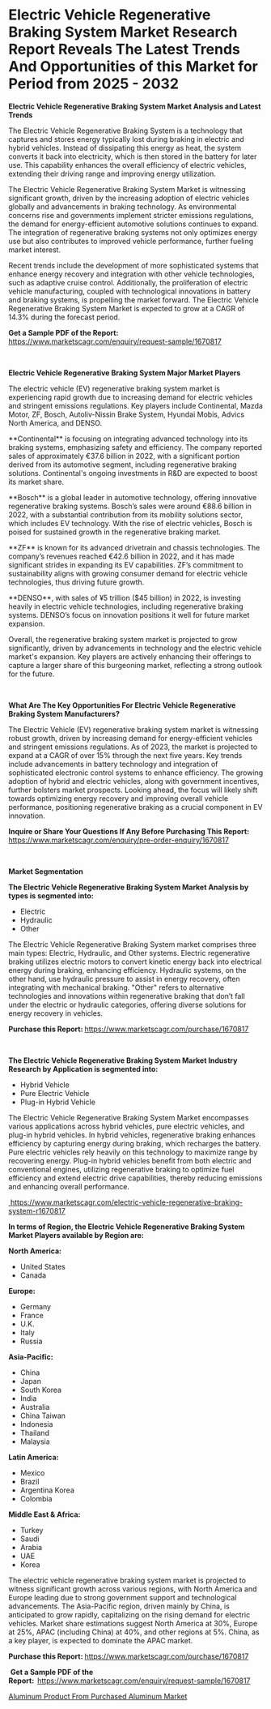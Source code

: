 <p><h1>Electric Vehicle Regenerative Braking System Market Research Report Reveals The Latest Trends And Opportunities of this Market for Period from 2025 - 2032</h1></p><p><strong>Electric Vehicle Regenerative Braking System Market Analysis and Latest Trends</strong></p>
<p><p>The Electric Vehicle Regenerative Braking System is a technology that captures and stores energy typically lost during braking in electric and hybrid vehicles. Instead of dissipating this energy as heat, the system converts it back into electricity, which is then stored in the battery for later use. This capability enhances the overall efficiency of electric vehicles, extending their driving range and improving energy utilization.</p><p>The Electric Vehicle Regenerative Braking System Market is witnessing significant growth, driven by the increasing adoption of electric vehicles globally and advancements in braking technology. As environmental concerns rise and governments implement stricter emissions regulations, the demand for energy-efficient automotive solutions continues to expand. The integration of regenerative braking systems not only optimizes energy use but also contributes to improved vehicle performance, further fueling market interest.</p><p>Recent trends include the development of more sophisticated systems that enhance energy recovery and integration with other vehicle technologies, such as adaptive cruise control. Additionally, the proliferation of electric vehicle manufacturing, coupled with technological innovations in battery and braking systems, is propelling the market forward. The Electric Vehicle Regenerative Braking System Market is expected to grow at a CAGR of 14.3% during the forecast period.</p></p>
<p><strong>Get a Sample PDF of the Report:&nbsp;</strong> <a href="https://www.marketscagr.com/enquiry/request-sample/1670817?utm_campaign=3095&utm_medium=2&utm_source=Github&utm_content=ia&utm_term=25032025&utm_id=electric-vehicle-regenerative-braking-system">https://www.marketscagr.com/enquiry/request-sample/1670817</a></p>
<p>&nbsp;</p>
<p><strong>Electric Vehicle Regenerative Braking System Major Market Players</strong></p>
<p><p>The electric vehicle (EV) regenerative braking system market is experiencing rapid growth due to increasing demand for electric vehicles and stringent emissions regulations. Key players include Continental, Mazda Motor, ZF, Bosch, Autoliv-Nissin Brake System, Hyundai Mobis, Advics North America, and DENSO.</p><p>**Continental** is focusing on integrating advanced technology into its braking systems, emphasizing safety and efficiency. The company reported sales of approximately €37.6 billion in 2022, with a significant portion derived from its automotive segment, including regenerative braking solutions. Continental's ongoing investments in R&D are expected to boost its market share.</p><p>**Bosch** is a global leader in automotive technology, offering innovative regenerative braking systems. Bosch’s sales were around €88.6 billion in 2022, with a substantial contribution from its mobility solutions sector, which includes EV technology. With the rise of electric vehicles, Bosch is poised for sustained growth in the regenerative braking market.</p><p>**ZF** is known for its advanced drivetrain and chassis technologies. The company’s revenues reached €42.6 billion in 2022, and it has made significant strides in expanding its EV capabilities. ZF’s commitment to sustainability aligns with growing consumer demand for electric vehicle technologies, thus driving future growth.</p><p>**DENSO**, with sales of ¥5 trillion ($45 billion) in 2022, is investing heavily in electric vehicle technologies, including regenerative braking systems. DENSO’s focus on innovation positions it well for future market expansion.</p><p>Overall, the regenerative braking system market is projected to grow significantly, driven by advancements in technology and the electric vehicle market's expansion. Key players are actively enhancing their offerings to capture a larger share of this burgeoning market, reflecting a strong outlook for the future.</p></p>
<p>&nbsp;</p>
<p><strong>What Are The Key Opportunities For Electric Vehicle Regenerative Braking System Manufacturers?</strong></p>
<p><p>The Electric Vehicle (EV) regenerative braking system market is witnessing robust growth, driven by increasing demand for energy-efficient vehicles and stringent emissions regulations. As of 2023, the market is projected to expand at a CAGR of over 15% through the next five years. Key trends include advancements in battery technology and integration of sophisticated electronic control systems to enhance efficiency. The growing adoption of hybrid and electric vehicles, along with government incentives, further bolsters market prospects. Looking ahead, the focus will likely shift towards optimizing energy recovery and improving overall vehicle performance, positioning regenerative braking as a crucial component in EV innovation.</p></p>
<p><strong>Inquire or Share Your Questions If Any Before Purchasing This Report:</strong> <a href="https://www.marketscagr.com/enquiry/pre-order-enquiry/1670817?utm_campaign=3095&utm_medium=2&utm_source=Github&utm_content=ia&utm_term=25032025&utm_id=electric-vehicle-regenerative-braking-system">https://www.marketscagr.com/enquiry/pre-order-enquiry/1670817</a></p>
<p>&nbsp;</p>
<p><strong>Market Segmentation</strong></p>
<p><strong>The Electric Vehicle Regenerative Braking System Market Analysis by types is segmented into:</strong></p>
<p><ul><li>Electric</li><li>Hydraulic</li><li>Other</li></ul></p>
<p><p>The Electric Vehicle Regenerative Braking System market comprises three main types: Electric, Hydraulic, and Other systems. Electric regenerative braking utilizes electric motors to convert kinetic energy back into electrical energy during braking, enhancing efficiency. Hydraulic systems, on the other hand, use hydraulic pressure to assist in energy recovery, often integrating with mechanical braking. "Other" refers to alternative technologies and innovations within regenerative braking that don’t fall under the electric or hydraulic categories, offering diverse solutions for energy recovery in vehicles.</p></p>
<p><strong>Purchase this Report:&nbsp;</strong><a href="https://www.marketscagr.com/purchase/1670817?utm_campaign=3095&utm_medium=2&utm_source=Github&utm_content=ia&utm_term=25032025&utm_id=electric-vehicle-regenerative-braking-system">https://www.marketscagr.com/purchase/1670817</a></p>
<p>&nbsp;</p>
<p><strong>The Electric Vehicle Regenerative Braking System Market Industry Research by Application is segmented into:</strong></p>
<p><ul><li>Hybrid Vehicle</li><li>Pure Electric Vehicle</li><li>Plug-in Hybrid Vehicle</li></ul></p>
<p><p>The Electric Vehicle Regenerative Braking System Market encompasses various applications across hybrid vehicles, pure electric vehicles, and plug-in hybrid vehicles. In hybrid vehicles, regenerative braking enhances efficiency by capturing energy during braking, which recharges the battery. Pure electric vehicles rely heavily on this technology to maximize range by recovering energy. Plug-in hybrid vehicles benefit from both electric and conventional engines, utilizing regenerative braking to optimize fuel efficiency and extend electric drive capabilities, thereby reducing emissions and enhancing overall performance.</p></p>
<p><a href="https://www.marketscagr.com/electric-vehicle-regenerative-braking-system-r1670817?utm_campaign=3095&utm_medium=2&utm_source=Github&utm_content=ia&utm_term=25032025&utm_id=electric-vehicle-regenerative-braking-system">&nbsp;https://www.marketscagr.com/electric-vehicle-regenerative-braking-system-r1670817</a></p>
<p><strong>In terms of Region, the Electric Vehicle Regenerative Braking System Market Players available by Region are:</strong></p>
<p>
    <p> <strong> North America: </strong>
        <ul>
            <li>United States</li>
            <li>Canada</li>
        </ul>
        </p> 
    <p> <strong> Europe: </strong>
        <ul>
            <li>Germany</li>
            <li>France</li>
            <li>U.K.</li>
            <li>Italy</li>
            <li>Russia</li>
        </ul>
        </p> 
    <p> <strong> Asia-Pacific: </strong>
        <ul>
            <li>China</li>
            <li>Japan</li>
            <li>South Korea</li>
            <li>India</li>
            <li>Australia</li>
            <li>China Taiwan</li>
            <li>Indonesia</li>
            <li>Thailand</li>
            <li>Malaysia</li>
        </ul>
        </p> 
    <p> <strong> Latin America: </strong>
        <ul>
            <li>Mexico</li>
            <li>Brazil</li>
            <li>Argentina Korea</li>
            <li>Colombia</li>
        </ul>
        </p> 
    <p> <strong> Middle East & Africa: </strong>
        <ul>
            <li>Turkey</li>
            <li>Saudi</li>
            <li>Arabia</li>
            <li>UAE</li>
            <li>Korea</li>
        </ul>
    </p>
    </p>
<p><p>The electric vehicle regenerative braking system market is projected to witness significant growth across various regions, with North America and Europe leading due to strong government support and technological advancements. The Asia-Pacific region, driven mainly by China, is anticipated to grow rapidly, capitalizing on the rising demand for electric vehicles. Market share estimations suggest North America at 30%, Europe at 25%, APAC (including China) at 40%, and other regions at 5%. China, as a key player, is expected to dominate the APAC market.</p></p>
<p><strong>Purchase this Report: </strong><a href="https://www.marketscagr.com/purchase/1670817?utm_campaign=3095&utm_medium=2&utm_source=Github&utm_content=ia&utm_term=25032025&utm_id=electric-vehicle-regenerative-braking-system">https://www.marketscagr.com/purchase/1670817</a></p>
<p>&nbsp;<strong>Get a Sample PDF of the Report:&nbsp;&nbsp;</strong><a href="https://www.marketscagr.com/enquiry/request-sample/1670817?utm_campaign=3095&utm_medium=2&utm_source=Github&utm_content=ia&utm_term=25032025&utm_id=electric-vehicle-regenerative-braking-system">https://www.marketscagr.com/enquiry/request-sample/1670817</a></p>
<p><strong></strong></p>
<p><p><a href="https://github.com/popupioo/Market-Research-Report-List-1/blob/main/aluminum-product-from-purchased-aluminum-market.md?utm_campaign=3095&utm_medium=2&utm_source=Github&utm_content=ia&utm_term=25032025&utm_id=electric-vehicle-regenerative-braking-system">Aluminum Product From Purchased Aluminum Market</a></p></p>